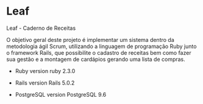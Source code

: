 # Leaf
Leaf - Caderno de Receitas

O objetivo geral deste projeto é implementar um sistema dentro da metodologia ágil Scrum, utilizando a linguagem de programação Ruby junto o framework Rails, que possibilite o cadastro de receitas bem como fazer sua gestão e a montagem de cardápios gerando uma lista de compras.

<!-- This README would normally document whatever steps are necessary to get the
application up and running.

Things you may want to cover: -->

* Ruby version
  ruby 2.3.0

* Rails version
  Rails 5.0.2

* PostgreSQL version
  PostgreSQL 9.6

<!-- * System dependencies

* Configuration

* Database creation

* Database initialization

* How to run the test suite

* Services (job queues, cache servers, search engines, etc.)

* Deployment instructions

* ... -->
